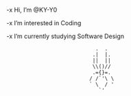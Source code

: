-x  Hi, I’m @KY-Y0 

-x  I’m interested in Coding

-x  I’m currently studying Software Design 

                                 .  .
                                .|  |.
                                ||  ||
                                \\()//
                                .={}=.
                               / /`'\ \
                               ` \  / '  
                                  `'

